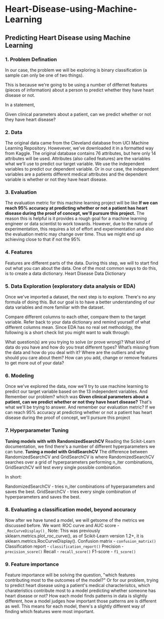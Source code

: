 # Heart-Disease-using-Machine-Learning
## Predicting Heart Disease using Machine Learning
### 1. Problem Defination

In our case, the problem we will be exploring is binary classification (a sample can only be one of two things).

This is because we're going to be using a number of differnet features (pieces of information) about a person to predict whether they have heart disease or not.

In a statement,

Given clinical parameters about a patient, can we predict whether or not they have heart disease?

### 2. Data
The original data came from the Cleveland database from UCI Machine Learning Repository.
Howevever, we've downloaded it in a formatted way from Kaggle.
The original database contains 76 attributes, but here only 14 attributes will be used. Attributes (also called features) are the variables what we'll use to predict our target variable.
We use the independent variables to predict our dependent variable.
Or in our case, the independent variables are a patients different medical attributes and the dependent variable is whether or not they have heart disease.

### 3. Evaluation
The evaluation metric for this machine learning project will be like
**If we can reach 95% accuracy at predicting whether or not a patient has heart disease during the proof of concept, we'll pursure this project.**
The reason this is helpful is it provides a rough goal for a machine learning engineer or data scientist to work towards.
However, due to the nature of experimentation, this requires a lot of effort and experimentation and also the evaluation metric may change over time. Thus we might end up achieving close to that if not the 95%

### 4. Features
Features are different parts of the data. During this step, we will to start find out what you can about the data.
One of the most common ways to do this, is to create a data dictionary.
Heart Disease Data Dictionary

### 5. Data Exploration (exploratory data analysis or EDA)
Once we've imported a dataset, the next step is to explore. There's no any formula of doing this. But our goal is to have a better understanding of our data variables and  more familiar with the dataset.

Compare different columns to each other, compare them to the target variable. Refer back to your data dictionary and remind yourself of what different columns mean.
Since EDA has no real set methodolgy, the following is a short check list you might want to walk through:

What question(s) are you trying to solve (or prove wrong)?
What kind of data do you have and how do you treat different types?
What’s missing from the data and how do you deal with it?
Where are the outliers and why should you care about them?
How can you add, change or remove features to get more out of your data?

### 6. Modeling
Once we've explored the data, now we'll try to use machine learning to predict our target variable based on the 13 independent variables.
And Remember our problem? which was **Given clinical parameters about a patient, can we predict whether or not they have heart disease?** That's what we'll be trying to answer.
And remember our evaluation metric?
If we can reach 95% accuracy at predicting whether or not a patient has heart disease during the proof of concept, we'll pursure this project

### 7. Hyperparameter Tuning
**Tuning models with with RandomizedSearchCV**
Reading the Scikit-Learn documentation, we find there's a number of different hyperparameters we can tune.
**Tuning a model with GridSearchCV**
The difference between RandomizedSearchCV and GridSearchCV is where RandomizedSearchCV searches over a grid of hyperparameters performing n_iter combinations, GridSearchCV will test every single possible combination.

In short:

RandomizedSearchCV - tries n_iter combinations of hyperparameters and saves the best.
GridSearchCV - tries every single combination of hyperparameters and saves the best.
### 8. Evaluating a classification model, beyond accuracy
Now after we have tuned a model, we will getsome of the metrics we discussed before.
We want:
ROC curve and AUC score - `_RocCurveDisplay()_`
Note: This was previously sklearn.metrics.plot_roc_curve(), as of Scikit-Learn version 1.2+, it is sklearn.metrics.RocCurveDisplay().
Confusion matrix - `confusion_matrix()`
Classification report - `classification_report()`
Precision - `precision_score()`
Recall - `recall_score()`
F1-score - `f1_score()`

### 9. Feature importance
Feature importance will be solving the question, "which features contributing most to the outcomes of the model?"
Or for our problem, trying to predict heart disease using a patient's medical characterisitcs, which charateristics contribute most to a model predicting whether someone has heart disease or not?
How each model finds patterns in data is slightly different, how a model judges how important those patterns are is different as well. This means for each model, there's a slightly different way of finding which features were most important.
